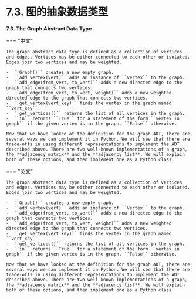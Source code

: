 # 7.3. 图的抽象数据类型

**7.3. The Graph Abstract Data Type**

=== "中文"

    The graph abstract data type is defined as a collection of vertices and edges. Vertices may be either connected to each other or isolated. Edges join two vertices and may be weighted.
    
    -  ``Graph()`` creates a new empty graph.
    -  ``add_vertex(vert)`` adds an instance of ``Vertex`` to the graph.
    -  ``add_edge(from_vert, to_vert)`` adds a new directed edge to the graph that connects two vertices.
    -  ``add_edge(from_vert, to_vert, weight)`` adds a new weighted directed edge to the graph that connects two vertices.
    -  ``get_vertex(vert_key)`` finds the vertex in the graph named ``vert_key``.
    -  ``get_vertices()`` returns the list of all vertices in the graph.
    -  ``in`` returns ``True`` for a statement of the form ``vertex in graph`` if the given vertex is in the graph, ``False`` otherwise.
    
    Now that we have looked at the definition for the graph ADT, there are several ways we can implement it in Python. We will see that there are trade-offs in using different representations to implement the ADT described above. There are two well-known implementations of a graph, the **adjacency matrix** and the **adjacency list**. We will explain both of these options, and then implement one as a Python class.

=== "英文"

    The graph abstract data type is defined as a collection of vertices and edges. Vertices may be either connected to each other or isolated. Edges join two vertices and may be weighted.
    
    -  ``Graph()`` creates a new empty graph.
    -  ``add_vertex(vert)`` adds an instance of ``Vertex`` to the graph.
    -  ``add_edge(from_vert, to_vert)`` adds a new directed edge to the graph that connects two vertices.
    -  ``add_edge(from_vert, to_vert, weight)`` adds a new weighted directed edge to the graph that connects two vertices.
    -  ``get_vertex(vert_key)`` finds the vertex in the graph named ``vert_key``.
    -  ``get_vertices()`` returns the list of all vertices in the graph.
    -  ``in`` returns ``True`` for a statement of the form ``vertex in graph`` if the given vertex is in the graph, ``False`` otherwise.
    
    Now that we have looked at the definition for the graph ADT, there are several ways we can implement it in Python. We will see that there are trade-offs in using different representations to implement the ADT described above. There are two well-known implementations of a graph, the **adjacency matrix** and the **adjacency list**. We will explain both of these options, and then implement one as a Python class.